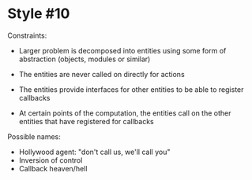 Style #10
==============================

Constraints:

- Larger problem is decomposed into entities using some form of abstraction
  (objects, modules or similar)

- The entities are never called on directly for actions

- The entities provide interfaces for other entities to be
  able to register callbacks

- At certain points of the computation, the entities call on the other
  entities that have registered for callbacks

Possible names:

- Hollywood agent: "don't call us, we'll call you"
- Inversion of control
- Callback heaven/hell

